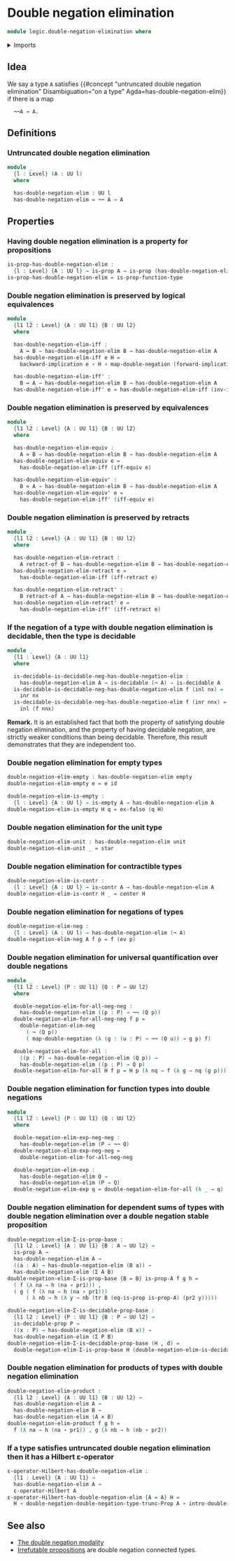 # Double negation elimination

```agda
module logic.double-negation-elimination where
```

<details><summary>Imports</summary>

```agda
open import foundation.cartesian-product-types
open import foundation.coproduct-types
open import foundation.decidable-types
open import foundation.dependent-pair-types
open import foundation.double-negation
open import foundation.evaluation-functions
open import foundation.hilberts-epsilon-operators
open import foundation.logical-equivalences
open import foundation.retracts-of-types
open import foundation.transport-along-identifications
open import foundation.unit-type
open import foundation.universe-levels

open import foundation-core.contractible-types
open import foundation-core.decidable-propositions
open import foundation-core.empty-types
open import foundation-core.equivalences
open import foundation-core.function-types
open import foundation-core.negation
open import foundation-core.propositions
```

</details>

## Idea

We say a type `A` satisfies
{{#concept "untruncated double negation elimination" Disambiguation="on a type" Agda=has-double-negation-elim}}
if there is a map

```text
  ¬¬A → A.
```

## Definitions

### Untruncated double negation elimination

```agda
module _
  {l : Level} (A : UU l)
  where

  has-double-negation-elim : UU l
  has-double-negation-elim = ¬¬ A → A
```

## Properties

### Having double negation elimination is a property for propositions

```agda
is-prop-has-double-negation-elim :
  {l : Level} {A : UU l} → is-prop A → is-prop (has-double-negation-elim A)
is-prop-has-double-negation-elim = is-prop-function-type
```

### Double negation elimination is preserved by logical equivalences

```agda
module _
  {l1 l2 : Level} {A : UU l1} {B : UU l2}
  where

  has-double-negation-elim-iff :
    A ↔ B → has-double-negation-elim B → has-double-negation-elim A
  has-double-negation-elim-iff e H =
    backward-implication e ∘ H ∘ map-double-negation (forward-implication e)

  has-double-negation-elim-iff' :
    B ↔ A → has-double-negation-elim B → has-double-negation-elim A
  has-double-negation-elim-iff' e = has-double-negation-elim-iff (inv-iff e)
```

### Double negation elimination is preserved by equivalences

```agda
module _
  {l1 l2 : Level} {A : UU l1} {B : UU l2}
  where

  has-double-negation-elim-equiv :
    A ≃ B → has-double-negation-elim B → has-double-negation-elim A
  has-double-negation-elim-equiv e =
    has-double-negation-elim-iff (iff-equiv e)

  has-double-negation-elim-equiv' :
    B ≃ A → has-double-negation-elim B → has-double-negation-elim A
  has-double-negation-elim-equiv' e =
    has-double-negation-elim-iff' (iff-equiv e)
```

### Double negation elimination is preserved by retracts

```agda
module _
  {l1 l2 : Level} {A : UU l1} {B : UU l2}
  where

  has-double-negation-elim-retract :
    A retract-of B → has-double-negation-elim B → has-double-negation-elim A
  has-double-negation-elim-retract e =
    has-double-negation-elim-iff (iff-retract e)

  has-double-negation-elim-retract' :
    B retract-of A → has-double-negation-elim B → has-double-negation-elim A
  has-double-negation-elim-retract' e =
    has-double-negation-elim-iff' (iff-retract e)
```

### If the negation of a type with double negation elimination is decidable, then the type is decidable

```agda
module _
  {l1 : Level} {A : UU l1}
  where

  is-decidable-is-decidable-neg-has-double-negation-elim :
    has-double-negation-elim A → is-decidable (¬ A) → is-decidable A
  is-decidable-is-decidable-neg-has-double-negation-elim f (inl nx) =
    inr nx
  is-decidable-is-decidable-neg-has-double-negation-elim f (inr nnx) =
    inl (f nnx)
```

**Remark.** It is an established fact that both the property of satisfying
double negation elimination, and the property of having decidable negation, are
strictly weaker conditions than being decidable. Therefore, this result
demonstrates that they are independent too.

### Double negation elimination for empty types

```agda
double-negation-elim-empty : has-double-negation-elim empty
double-negation-elim-empty e = e id

double-negation-elim-is-empty :
  {l : Level} {A : UU l} → is-empty A → has-double-negation-elim A
double-negation-elim-is-empty H q = ex-falso (q H)
```

### Double negation elimination for the unit type

```agda
double-negation-elim-unit : has-double-negation-elim unit
double-negation-elim-unit _ = star
```

### Double negation elimination for contractible types

```agda
double-negation-elim-is-contr :
  {l : Level} {A : UU l} → is-contr A → has-double-negation-elim A
double-negation-elim-is-contr H _ = center H
```

### Double negation elimination for negations of types

```agda
double-negation-elim-neg :
  {l : Level} (A : UU l) → has-double-negation-elim (¬ A)
double-negation-elim-neg A f p = f (ev p)
```

### Double negation elimination for universal quantification over double negations

```agda
module _
  {l1 l2 : Level} {P : UU l1} {Q : P → UU l2}
  where

  double-negation-elim-for-all-neg-neg :
    has-double-negation-elim ((p : P) → ¬¬ (Q p))
  double-negation-elim-for-all-neg-neg f p =
    double-negation-elim-neg
      ( ¬ (Q p))
      ( map-double-negation (λ (g : (u : P) → ¬¬ (Q u)) → g p) f)

  double-negation-elim-for-all :
    ((p : P) → has-double-negation-elim (Q p)) →
    has-double-negation-elim ((p : P) → Q p)
  double-negation-elim-for-all H f p = H p (λ nq → f (λ g → nq (g p)))
```

### Double negation elimination for function types into double negations

```agda
module _
  {l1 l2 : Level} {P : UU l1} {Q : UU l2}
  where

  double-negation-elim-exp-neg-neg :
    has-double-negation-elim (P → ¬¬ Q)
  double-negation-elim-exp-neg-neg =
    double-negation-elim-for-all-neg-neg

  double-negation-elim-exp :
    has-double-negation-elim Q →
    has-double-negation-elim (P → Q)
  double-negation-elim-exp q = double-negation-elim-for-all (λ _ → q)
```

### Double negation elimination for dependent sums of types with double negation elimination over a double negation stable proposition

```agda
double-negation-elim-Σ-is-prop-base :
  {l1 l2 : Level} {A : UU l1} {B : A → UU l2} →
  is-prop A →
  has-double-negation-elim A →
  ((a : A) → has-double-negation-elim (B a)) →
  has-double-negation-elim (Σ A B)
double-negation-elim-Σ-is-prop-base {B = B} is-prop-A f g h =
  ( f (λ na → h (na ∘ pr1))) ,
  ( g ( f (λ na → h (na ∘ pr1)))
      ( λ nb → h (λ y → nb (tr B (eq-is-prop is-prop-A) (pr2 y)))))

double-negation-elim-Σ-is-decidable-prop-base :
  {l1 l2 : Level} {P : UU l1} {B : P → UU l2} →
  is-decidable-prop P →
  ((x : P) → has-double-negation-elim (B x)) →
  has-double-negation-elim (Σ P B)
double-negation-elim-Σ-is-decidable-prop-base (H , d) =
  double-negation-elim-Σ-is-prop-base H (double-negation-elim-is-decidable d)
```

### Double negation elimination for products of types with double negation elimination

```agda
double-negation-elim-product :
  {l1 l2 : Level} {A : UU l1} {B : UU l2} →
  has-double-negation-elim A →
  has-double-negation-elim B →
  has-double-negation-elim (A × B)
double-negation-elim-product f g h =
  f (λ na → h (na ∘ pr1)) , g (λ nb → h (nb ∘ pr2))
```

### If a type satisfies untruncated double negation elimination then it has a Hilbert ε-operator

```agda
ε-operator-Hilbert-has-double-negation-elim :
  {l1 : Level} {A : UU l1} →
  has-double-negation-elim A →
  ε-operator-Hilbert A
ε-operator-Hilbert-has-double-negation-elim {A = A} H =
  H ∘ double-negation-double-negation-type-trunc-Prop A ∘ intro-double-negation
```

## See also

- [The double negation modality](foundation.double-negation-modality.md)
- [Irrefutable propositions](foundation.irrefutable-propositions.md) are double
  negation connected types.
